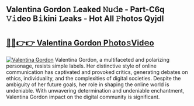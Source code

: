 ## Valentina Gordon 𝙻eaked 𝙽u𝚍e - Part-C6q 𝚅𝚒deo B𝚒kini 𝙻eaks - Hot All 𝙿hotos Qyjdl

# <h2><a href="http://ld2zmof.urlbe.top/?page=Valentina+Gordon">🔗🔗👉👉 Valentina Gordon P𝚑oto𝚜Vid𝚎o</a></h2>

[![Valentina Gordon](https://i.imgur.com/eBuTRDB.gif)](http://ld2zmof.urlbe.top/?page=Valentina+Gordon)
Valentina Gordon, a multifaceted and polarizing personage, resists simple labels. Her distinctive style of online communication has captivated and provoked critics, generating debates on ethics, individuality, and the complexities of digital societies. Despite the ambiguity of her future goals, her role in shaping the online world is undeniable. With unwavering determination and undeniable enchantment, Valentina Gordon impact on the digital community is significant.
